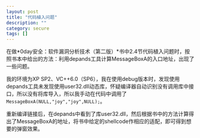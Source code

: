 ```yaml
---
layout: post 
title: "代码植入问题"
description: ""
category: secure
tags: []
---
```


在做*0day安全：软件漏洞分析技术（第二版）*书中2.4节代码植入问题时，按照书本中给出的方法：利用depands工具计算MessageBoxA的入口地址，出现了一些问题。

我的环境为XP
SP2、VC++6.0（SP6），我在使用debug版本时，发现使用depands工具未发现使用user32.dll动态库，怀疑编译器自动识别没有调用库中接口，所以没有将库导入，所以我手动在代码中调用了`MessageBoxA(NULL,"joy","joy",NULL);`。

重新编译链接后，在depands中看到了库user32.dll，然后根据书中的方法计算得出了MessageBoxA的地址，将书中给定的shellcode作相应的适配，即可得到想要的弹窗效果。
